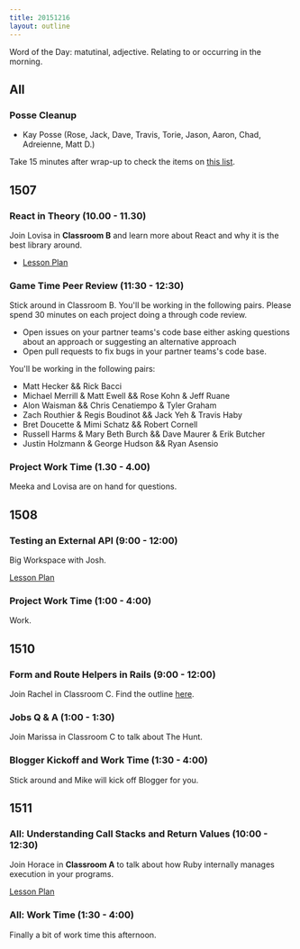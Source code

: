 ```yaml
---
title: 20151216
layout: outline
---
```


Word of the Day: matutinal, adjective. Relating to or occurring in the morning.

## All

### Posse Cleanup

* Kay Posse (Rose, Jack, Dave, Travis, Torie, Jason, Aaron, Chad, Adreienne,
Matt D.)

Take 15 minutes after wrap-up to check the items on [this list](https://gist.github.com/rwarbelow/f5cfe4333402d043ef2e).


## 1507

### React in Theory (10.00 - 11.30)

Join Lovisa in **Classroom B** and learn more about React and why it is the best library around.

- [Lesson Plan](https://github.com/turingschool/lesson_plans/blob/master/ruby_04-apis_and_scalability/react_in_theory.markdown)

### Game Time Peer Review (11:30 - 12:30)

Stick around in Classroom B. You'll be working in the following pairs. Please spend 30 minutes on each project doing a through code review.

- Open issues on your partner teams's code base either asking questions about an approach or suggesting an alternative approach
- Open pull requests to fix bugs in your partner teams's code base.

You'll be working in the following pairs:

* Matt Hecker && Rick Bacci
* Michael Merrill & Matt Ewell && Rose Kohn & Jeff Ruane
* Alon Waisman && Chris Cenatiempo & Tyler Graham
* Zach Routhier & Regis Boudinot && Jack Yeh & Travis Haby
* Bret Doucette & Mimi Schatz && Robert Cornell
* Russell Harms & Mary Beth Burch && Dave Maurer & Erik Butcher
* Justin Holzmann & George Hudson && Ryan Asensio

### Project Work Time (1.30 - 4.00)

Meeka and Lovisa are on hand for questions.

## 1508

### Testing an External API (9:00 - 12:00)

Big Workspace with Josh.

[Lesson Plan](https://github.com/turingschool/lesson_plans/blob/master/ruby_03-professional_rails_applications/testing_against_third_party_apis.md)

### Project Work Time (1:00 - 4:00)

Work.


## 1510

### Form and Route Helpers in Rails (9:00 - 12:00)

Join Rachel in Classroom C. Find the outline [here](https://github.com/turingschool/lesson_plans/blob/master/ruby_02-web_applications_with_ruby/forms_and_route_helpers_in_rails.markdown). 

### Jobs Q & A (1:00 - 1:30)

Join Marissa in Classroom C to talk about The Hunt.

### Blogger Kickoff and Work Time (1:30 - 4:00)

Stick around and Mike will kick off Blogger for you.


## 1511

### All: Understanding Call Stacks and Return Values (10:00 - 12:30)

Join Horace in **Classroom A** to talk about how Ruby internally
manages execution in your programs.

[Lesson Plan](https://github.com/turingschool/lesson_plans/blob/master/ruby_01-object_oriented_programming_with_ruby/stacks_methods_and_program_flow.markdown)

### All: Work Time (1:30 - 4:00)

Finally a bit of work time this afternoon.
